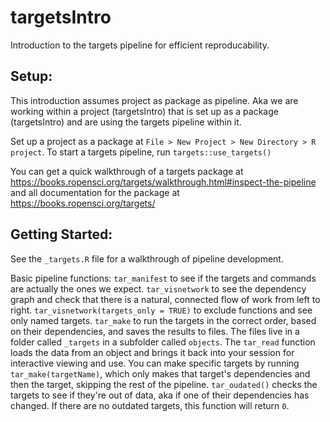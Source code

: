 # targetsIntro

Introduction to the targets pipeline for efficient reproducability.

## Setup:

This introduction assumes project as package as pipeline. Aka we are working within a project (targetsIntro) that is set up as a package (targetsIntro) and are using the targets pipeline within it. 

Set up a project as a package at `File > New Project > New Directory > R project`. 
To start a targets pipeline, run `targets::use_targets()`

You can get a quick walkthrough of a targets package at https://books.ropensci.org/targets/walkthrough.html#inspect-the-pipeline and all documentation for the package at https://books.ropensci.org/targets/

## Getting Started:

See the `_targets.R` file for a walkthrough of pipeline development.

Basic pipeline functions:
`tar_manifest` to see if the targets and commands are actually the ones we expect.
`tar_visnetwork` to see the dependency graph and check that there is a natural, connected flow of work from left to right. `tar_visnetwork(targets_only = TRUE)` to exclude functions and see only named targets.
`tar_make` to run the targets in the correct order, based on their dependencies, and saves the results to files. The files live in a folder called `_targets` in a subfolder called `objects`. The `tar_read` function loads the data from an object and brings it back into your session for interactive viewing and use. You can make specific targets by running `tar_make(targetName)`, which only makes that target's dependencies and then the target, skipping the rest of the pipeline. 
`tar_oudated()` checks the targets to see if they're out of data, aka if one of their dependencies has changed. If there are no outdated targets, this function will return `0`.

